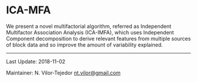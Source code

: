 # ICA-MFA
We present a novel multifactorial algorithm, referred as Independent Multifactor Association Analysis (ICA-IMFA), which uses Independent Component decomposition to derive relevant features from multiple sources of block data and so improve the amount of variability explained.

---

Last Update: 2018-11-02

Maintainer: N. Vilor-Tejedor <nt.vilor@gmail.com>
